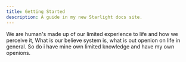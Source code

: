 ```yaml
---
title: Getting Started
description: A guide in my new Starlight docs site.
---
```


We are human's made up of our limited experience to life and how we perceive it, What is our believe system is, what is out openion on life in general. So do i have mine own limited knowledge and have my own openions.